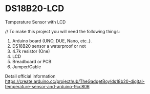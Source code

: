 # DS18B20-LCD
Temperature Sensor with LCD

// To make this project you will need the following things:
1. Arduino board (UNO, DUE, Nano, etc..).
2. DS18B20 sensor a waterproof or not 
3. 4.7k resistor (One)
4. LCD
5. Breadboard or PCB
6. Jumper/Cable

Detail official information
https://create.arduino.cc/projecthub/TheGadgetBoy/ds18b20-digital-temperature-sensor-and-arduino-9cc806
